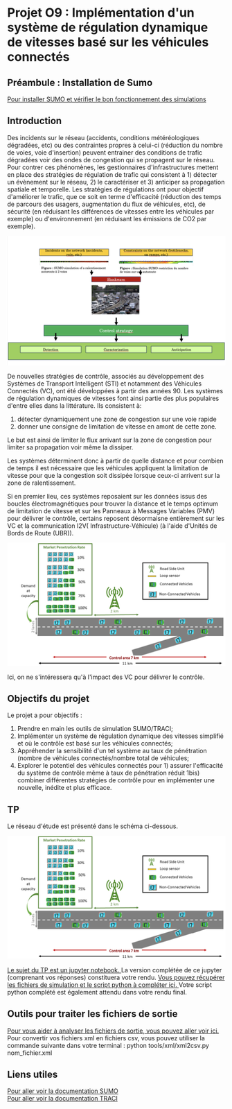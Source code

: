 
# Projet O9 : Implémentation d'un système de régulation dynamique de vitesses basé sur les véhicules connectés
## Préambule : Installation de Sumo
<a href = "https://github.com/licit-lab/ITSProjects/blob/415797d33cd19d347c11a93686661d55a7af4943/Projet09-VSL/SUMO_installation/notice_installation"> Pour installer SUMO et vérifier le bon fonctionnement des simulations <a/>
## Introduction 

Des incidents sur le réseau (accidents, conditions météréologiques dégradées, etc) ou des contraintes propres à celui-ci (réduction du nombre de voies, voie d'insertion) peuvent entrainer des conditions de trafic dégradées voir des ondes de congestion qui se propagent sur le réseau. Pour contrer ces phénomènes, les gestionnaires d'infrastructures mettent en place des stratégies de régulation de trafic qui consistent à 1) détecter un évènement sur le réseau, 2) le caractériser et 3) anticiper sa propagation spatiale et temporelle.  Les stratégies de régulations ont pour objectif d'améliorer le trafic, que ce soit en terme d'efficacité (réduction des temps de parcours des usagers, augmentation du flux de véhicules, etc), de sécurité (en réduisant les différences de vitesses entre les véhicules par exemple) ou d'environnement (en réduisant les émissions de CO2 par exemple). 
 
  
<p align="center">
  <img src=https://github.com/licit-lab/ITSProjects/blob/ee12aa059e0ff7ddcdd0b11ed0bda60bc9350e1d/Projet09-VSL/images/Capture%20d%E2%80%99%C3%A9cran%202021-12-15%20%C3%A0%2013.18.00.png width="800">
</p>


De nouvelles stratégies de contrôle, associés au développement des Systèmes de Transport Intelligent (STI) et notamment des Véhicules Connectés (VC), ont été développées à partir des années 90. Les systèmes de régulation dynamiques de vitesses font ainsi partie des plus populaires d'entre elles dans la littérature. Ils  consistent à:
  1) détecter dynamiquement une zone de congestion sur une voie rapide
  2) donner une consigne de limitation de vitesse en amont de cette zone.
  
Le but est ainsi de limiter le flux arrivant sur la zone de congestion pour limiter sa propagation voir même la dissiper.

Les systèmes déterminent donc à partir de quelle distance et pour combien de temps il est nécessaire que les véhicules appliquent la limitation de vitesse pour que la congestion soit dissipée lorsque ceux-ci arrivent sur la zone de ralentissement.
 
Si en premier lieu, ces systèmes reposaient sur les données issus des boucles électromagnétiques pour trouver la distance et le temps optimum de limitation de vitesse et sur les Panneaux à Messages Variables (PMV) pour délivrer le contrôle, certains reposent désormaisne  entièrement sur les VC et la communication I2V( Infrastructure-Véhicule) (à l'aide d'Unités de Bords de Route (UBR)).

<p align="center">
  <img src=https://github.com/licit-lab/ITSProjects/blob/a3af837f9c2245a544c9112ec4cdcdc26ddaf705/Projet09-VSL/images/scenarioITS.png width="600">
</p>

Ici, on ne s'intéressera qu'à l'impact des VC pour délivrer le contrôle. 
  
## Objectifs du projet
Le projet a pour objectifs : 
  1) Prendre en main les outils de simulation SUMO/TRACI;
  2) Implémenter un système de régulation dynamique des vitesses simplifié et où le contrôle est basé sur les véhicules connectés;
  3) Appréhender la sensibilité d'un tel système au taux de pénétration (nombre de véhicules connectés/nombre total de véhicules;
  4) Explorer le potentiel des véhicules connectés pour 1) assurer l'efficacité du système de contrôle même à taux de pénétration réduit 1bis) combiner différentes stratégies de contrôle pour en implémenter une nouvelle, inédite et plus efficace.

## TP 
Le réseau d'étude est présenté dans le schéma ci-dessous.
<p align="center">
  <img src=https://github.com/licit-lab/ITSProjects/blob/84ce81ab236960da50563422684ba01f02a958e1/Projet09-VSL/images/scenarioITS.png>
</p>
  
<a href = "https://github.com/licit-lab/ITSProjects/blob/7f741b3e599073e9f100c87ce424868b322bbc0b/Projet09-VSL/Projet09-VSL.ypnb.ipynb"> Le sujet du TP est un jupyter notebook. <a/> La version complétée de ce jupyter (comprenant vos réponses) constituera votre rendu.
<a href = "https://github.com/licit-lab/ITSProjects/blob/84ce81ab236960da50563422684ba01f02a958e1/Projet09-VSL/TP_simulation/run_simulation"> Vous pouvez récupérer les fichiers de simulation et le  script python à compléter ici. <a/> Votre script python complété est également attendu dans votre rendu final.
  
## Outils pour traiter les fichiers de sortie
<a href = "https://github.com/licit-lab/ITSProjects/blob/13b5563437d8c0f3f47b7006e9955b382b85f398/Projet09-VSL/Outils_analyses.ipynb">  Pour vous aider à analyser les fichiers de sortie, vous pouvez aller voir ici. <a/>
Pour convertir vos fichiers xml en fichiers csv, vous pouvez utiliser la commande suivante dans votre terminal : python tools/xml/xml2csv.py nom_fichier.xml
 
## Liens utiles 
<a href ="https://sumo.dlr.de/docs/"> Pour aller voir la documentation SUMO <a/>  
<a href ="https://sumo.dlr.de/docs/TraCI.html"> Pour aller voir la documentation TRACI <a/>  
